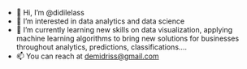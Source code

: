 - 👋 Hi, I’m @didilelass
- 👀 I’m interested in data analytics and data science
- 🌱 I’m currently learning new skills on data visualization, applying machine learning algorithms to bring new solutions for businesses throughout analytics, predictions, classifications....
- 📫 You can reach at demidriss@gmail.com

<!---
didilelass/didilelass is a ✨ special ✨ repository because its `README.md` (this file) appears on your GitHub profile.
You can click the Preview link to take a look at your changes.
--->
